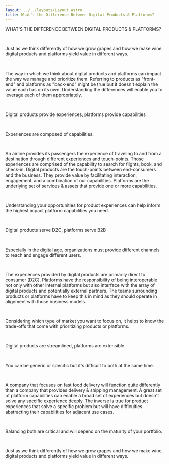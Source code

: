 ```yaml
---
layout: ../../layouts/Layout.astro
title: What's the Difference Between Digital Products & Platforms?
---
```

WHAT'S THE DIFFERENCE BETWEEN DIGITAL PRODUCTS & PLATFORMS?

<br>

Just as we think differently of how we grow grapes and how we make wine, digital products and platforms yield value in different ways.

<br>

The way in which we think about digital products and platforms can impact the way we manage and prioritize them. Referring to products as "front-end" and platforms as "back-end" might be true but it doesn't explain the value each has on its own. Understanding the differences will enable you to leverage each of them appropriately.

<br>

Digital products provide experiences, platforms provide capabilities

<br>

Experiences are composed of capabilities.

<br>

An airline provides its passengers the experience of traveling to and from a destination through different experiences and touch-points. Those experiences are comprised of the capability to search for flights, book, and check-in. Digital products are the touch-points between end-consumers and the business. They provide value by facilitating interaction, engagement, and a combination of our capabilities. Platforms are the underlying set of services & assets that provide one or more capabilities.

<br>

Understanding your opportunities for product experiences can help inform the highest impact platform capabilities you need.

<br>

Digital products serve D2C, platforms serve B2B

<br>

Especially in the digital age, organizations must provide different channels to reach and engage different users.

<br>

The experiences provided by digital products are primarily direct to consumer (D2C). Platforms have the responsibility of being interoperable not only with other internal platforms but also interface with the array of digital products and potentially external partners. The teams surrounding products or platforms have to keep this in mind as they should operate in alignment with those business models.

<br>

Considering which type of market you want to focus on, it helps to know the trade-offs that come with prioritizing products or platforms.

<br>

Digital products are streamlined, platforms are extensible

<br>

You can be generic or specific but it's difficult to both at the same time.

<br>

A company that focuses on fast food delivery will function quite differently than a company that provides delivery & shipping management. A great set of platform capabilities can enable a broad set of experiences but doesn't solve any specific experience deeply. The inverse is true for product experiences that solve a specific problem but will have difficulties abstracting their capabilities for adjacent use cases.

<br>

Balancing both are critical and will depend on the maturity of your portfolio.

<br>

Just as we think differently of how we grow grapes and how we make wine, digital products and platforms yield value in different ways.